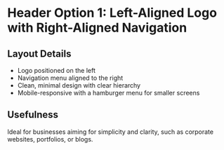 # Header Option 1: Left-Aligned Logo with Right-Aligned Navigation

## Layout Details
- Logo positioned on the left
- Navigation menu aligned to the right
- Clean, minimal design with clear hierarchy
- Mobile-responsive with a hamburger menu for smaller screens

## Usefulness
Ideal for businesses aiming for simplicity and clarity, such as corporate websites, portfolios, or blogs. 